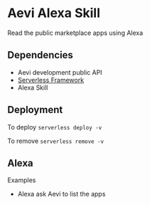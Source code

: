 # Aevi Alexa Skill

Read the public marketplace apps using Alexa

## Dependencies

- Aevi development public API
- [Serverless Framework](https://serverless.com)
- Alexa Skill

## Deployment

To deploy `serverless deploy -v`

To remove `serverless remove -v`

## Alexa

Examples

- Alexa ask Aevi to list the apps
